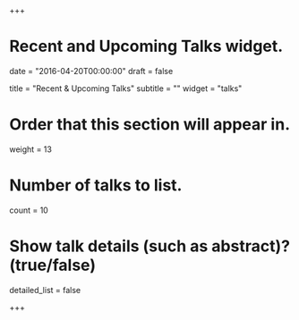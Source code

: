 +++
# Recent and Upcoming Talks widget.

date = "2016-04-20T00:00:00"
draft = false

title = "Recent & Upcoming Talks"
subtitle = ""
widget = "talks"

# Order that this section will appear in.
weight = 13

# Number of talks to list.
count = 10

# Show talk details (such as abstract)? (true/false)
detailed_list = false

+++
